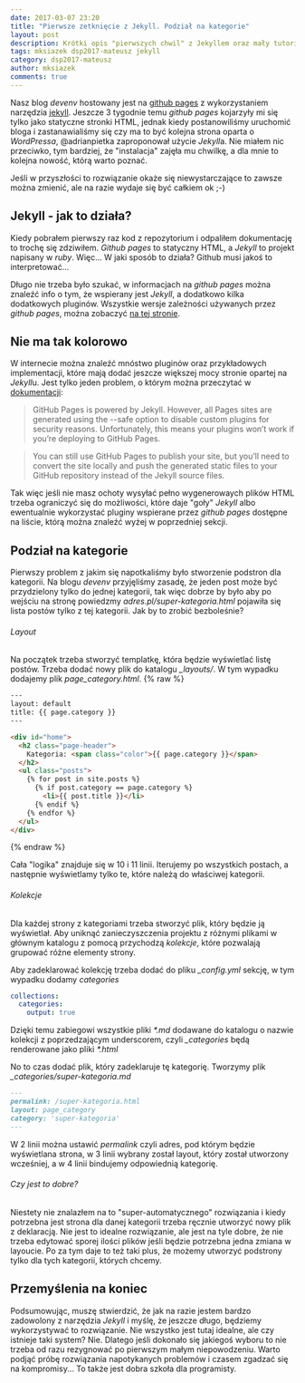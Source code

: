 ```yaml
---
date: 2017-03-07 23:20
title: "Pierwsze zetknięcie z Jekyll. Podział na kategorie"
layout: post
description: Krótki opis "pierwszych chwil" z Jekyllem oraz mały tutorial jak zorganizować strony z kategoriami
tags: mksiazek dsp2017-mateusz jekyll
category: dsp2017-mateusz
author: mksiazek
comments: true
---
```


Nasz blog *devenv* hostowany jest na [github pages](https://pages.github.com/) z wykorzystaniem narzędzia 
[jekyll](https://jekyllrb.com/). Jeszcze 3 tygodnie temu *github pages* kojarzyły mi się tylko jako statyczne stronki HTML,
jednak kiedy postanowiliśmy uruchomić bloga i zastanawialiśmy się czy ma to być kolejna strona oparta o *WordPressa*,
@adrianpietka zaproponował użycie *Jekyll*a. Nie miałem nic przeciwko, tym bardziej, że "instalacja" zajęła mu chwilkę, a dla
mnie to kolejna nowość, którą warto poznać.

Jeśli w przyszłości to rozwiązanie okaże się niewystarczające to zawsze można zmienić, ale na razie wydaje się być
całkiem ok ;-)

## Jekyll - jak to działa?
Kiedy pobrałem pierwszy raz kod z repozytorium i odpaliłem dokumentację to trochę się zdziwiłem. *Github pages* to statyczny
HTML, a *Jekyll* to projekt napisany w *ruby*. Więc... W jaki sposób to działa? Github musi jakoś to interpretować...

Długo nie trzeba było szukać, w informacjach na *github pages* można znaleźć info o tym, że wspierany jest *Jekyll*, a 
dodatkowo kilka dodatkowych pluginów. Wszystkie wersje zależności używanych przez *github pages*, można zobaczyć
[na tej stronie](https://pages.github.com/versions/).

## Nie ma tak kolorowo
W internecie można znaleźć mnóstwo pluginów oraz przykładowych implementacji, które mają dodać jeszcze większej mocy
stronie opartej na *Jekyll*u. Jest tylko jeden problem, o którym można przeczytać w
[dokumentacji](https://jekyllrb.com/docs/plugins/):
> GitHub Pages is powered by Jekyll. However, all Pages sites are generated using the --safe option to disable custom
plugins for security reasons. Unfortunately, this means your plugins won’t work if you’re deploying to GitHub Pages.

> You can still use GitHub Pages to publish your site, but you’ll need to convert the site locally and push the generated
static files to your GitHub repository instead of the Jekyll source files. 

Tak więc jeśli nie masz ochoty wysyłać pełno wygenerowaych plików HTML trzeba ograniczyć się do możliwości, które daje 
"goły" *Jekyll* albo ewentualnie wykorzystać pluginy wspierane przez *github pages* dostępne na liście, którą można znaleźć
wyżej w poprzedniej sekcji.

## Podział na kategorie
Pierwszy problem z jakim się napotkaliśmy było stworzenie podstron dla kategorii. Na blogu *devenv* przyjęliśmy zasadę,
że jeden post może być przydzielony tylko do jednej kategorii, tak więc dobrze by było aby po wejściu na stronę powiedzmy
*adres.pl/super-kategoria.html* pojawiła się lista postów tylko z tej kategorii. Jak by to zrobić bezboleśnie?

###### Layout
Na początek trzeba stworzyć templatkę, która będzie wyświetlać listę postów. Trzeba dodać nowy plik do katalogu 
*_layouts/*. W tym wypadku dodajemy plik *page_category.html*.
{% raw %}
```html
---
layout: default
title: {{ page.category }}
---

<div id="home">
  <h2 class="page-header">
    Kategoria: <span class="color">{{ page.category }}</span>
  </h2>
  <ul class="posts">
    {% for post in site.posts %}
      {% if post.category == page.category %}
        <li>{{ post.title }}</li>
      {% endif %}
    {% endfor %}
  </ul>
</div>
```
{% endraw %}

Cała "logika" znajduje się w 10 i 11 linii. Iterujemy po wszystkich postach, a następnie wyświetlamy tylko te, które
należą do właściwej kategorii.

###### Kolekcje
Dla każdej strony z kategoriami trzeba stworzyć plik, który będzie ją wyświetlał. Aby uniknąć zanieczyszczenia projektu
z różnymi plikami w głównym katalogu z pomocą przychodzą *kolekcje*, które pozwalają grupować różne elementy strony.

Aby zadeklarować kolekcję trzeba dodać do pliku *_config.yml* sekcję, w tym wypadku dodamy *categories*
```yaml
collections:
  categories:
    output: true
```
Dzięki temu zabiegowi wszystkie pliki *\*.md* dodawane do katalogu o nazwie kolekcji z poprzedzającym underscorem, czyli
*_categories* będą renderowane jako pliki *\*.html*

No to czas dodać plik, który zadeklaruje tę kategorię. Tworzymy plik *_categories/super-kategoria.md*
```markdown
---
permalink: /super-kategoria.html
layout: page_category
category: 'super-kategoria'
---
```
W 2 linii można ustawić *permalink* czyli adres, pod którym będzie wyświetlana strona, w 3 linii wybrany został layout,
który został utworzony wcześniej, a w 4 linii bindujemy odpowiednią kategorię.

###### Czy jest to dobre?
Niestety nie znalazłem na to "super-automatycznego" rozwiązania i kiedy potrzebna jest strona dla danej kategorii trzeba
ręcznie utworzyć nowy plik z deklaracją. Nie jest to idealne rozwiązanie, ale jest na tyle dobre, że nie trzeba edytować
sporej ilości plików jeśli będzie potrzebna jedna zmiana w layoucie. Po za tym daje to też taki plus, że możemy utworzyć
podstrony tylko dla tych kategorii, których chcemy.

## Przemyślenia na koniec
Podsumowując, muszę stwierdzić, że jak na razie jestem bardzo zadowolony z narzędzia *Jekyll* i myślę, że jeszcze długo,
będziemy wykorzystywać to rozwiązanie. Nie wszystko jest tutaj idealne, ale czy istnieje taki system? Nie. Dlatego jeśli
dokonało się jakiegoś wyboru to nie trzeba od razu rezygnować po pierwszym małym niepowodzeniu. Warto podjąć próbę
rozwiązania napotykanych problemów i czasem zgadzać się na kompromisy... To także jest dobra szkoła dla programisty.
